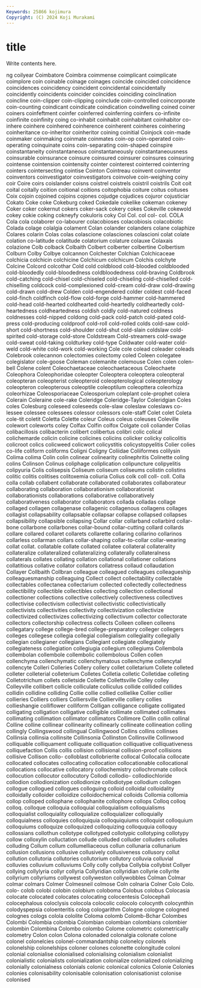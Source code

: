 ```yaml
---
Keywords: 25866 kojimura
Copyright: (C) 2024 Koji Murakami
---
```


# title

Write contents here.



ng coilyear
Coimbatore Coimbra coimmense coimplicant coimplicate coimplore coin coinable coinage coinages
coincide coincided coincidence coincidences coincidency coincident coincidental coincidentally coincidently coincidents
coincider coincides coinciding coinclination coincline coin-clipper coin-clipping coinclude coin-controlled coincorporate
coin-counting coindicant coindicate coindication coindwelling coined coiner coiners coinfeftment coinfer
coinferred coinferring coinfers co-infinite coinfinite coinfinity coing co-inhabit coinhabit coinhabitant
coinhabitor co-inhere coinhere coinhered coinherence coinherent coinheres coinhering coinheritance co-inheritor
coinheritor coining coinitial Coinjock coin-made coinmaker coinmaking coinmate coinmates coin-op
coin-operated coin-operating coinquinate coins coin-separating coin-shaped coinspire coinstantaneity coinstantaneous coinstantaneously
coinstantaneousness coinsurable coinsurance coinsure coinsured coinsurer coinsures coinsuring cointense cointension
cointensity cointer cointerest cointerred cointerring cointers cointersecting cointise Cointon Cointreau
coinvent coinventor coinventors coinvestigator coinvestigators coinvolve coin-weighing coiny coir Coire
coirs coislander coisns coistrel coistrels coistril coistrils Coit coit coital
coitally coition coitional coitions coitophobia coiture coitus coituses Coix cojoin
cojoined cojoins cojones cojudge cojudices cojuror cojusticiar Cokato Coke coke
Cokeburg coked Cokedale cokelike cokeman cokeney Coker coker cokernut cokers
coker-sack cokery cokes Cokeville cokewold cokey cokie coking cokneyfy cokuloris
coky Col Col. col col- col. COLA Cola cola colaborer
co-labourer colacobioses colacobiosis colacobiotic Colada colage colalgia colament Colan colander
colanders colane colaphize Colares colarin Colas colas colascione colasciones colascioni
colat colate colation co-latitude colatitude colatorium colature colauxe Colaxais colazione
Colb colback Colbaith Colbert colberter colbertine Colbertism Colburn Colby Colbye
colcannon Colchester Colchian Colchicaceae colchicia colchicin colchicine Colchicum colchicum Colchis
colchyte Colcine Colcord colcothar Cold cold coldblood cold-blooded coldblooded cold-bloodedly
cold-bloodedness coldbloodedness cold-braving Coldbrook cold-catching cold-chisel cold-chiseled cold-chiseling cold-chiselled cold-chiselling
coldcock cold-complexioned cold-cream cold-draw cold-drawing cold-drawn cold-drew Colden cold-engendered colder
coldest cold-faced cold-finch coldfinch cold-flow cold-forge cold-hammer cold-hammered cold-head cold-hearted
coldhearted cold-heartedly coldheartedly cold-heartedness coldheartedness coldish coldly cold-natured coldness coldnesses
cold-nipped coldong cold-pack cold-patch cold-pated cold-press cold-producing coldproof cold-roll cold-rolled
colds cold-saw cold-short cold-shortness cold-shoulder cold-shut cold-slain coldslaw cold-spirited cold-storage
cold-store Coldstream Cold-streamers cold-swage cold-sweat cold-taking coldturkey cold-type Coldwater cold-water
cold-weld cold-white cold-work cold-working Cole cole colead coleader coleads Colebrook
colecannon colectomies colectomy coled Coleen colegatee colegislator cole-goose Coleman colemanite
colemouse Colen colen colen-bell Colene colent Coleochaetaceae coleochaetaceous Coleochaete Coleophora
Coleophoridae coleopter Coleoptera coleoptera coleopteral coleopteran coleopterist coleopteroid coleopterological coleopterology
coleopteron coleopterous coleoptile coleoptilum coleopttera coleorhiza coleorhizae Coleosporiaceae Coleosporium coleplant
cole-prophet colera Colerain Coleraine cole-rake Coleridge Coleridge-Taylor Coleridgian Coles coles
Colesburg coleseed coleseeds cole-slaw coleslaw coleslaws co-lessee colessee colessees colessor
colessors cole-staff Colet colet Coleta cole-tit coletit Coletta Colette coleur
Coleus coleus coleuses Coleville colewort coleworts coley Colfax Colfin colfox
Colgate coli coliander Colias colibacillosis colibacterin colibert colibertus colibri colic
colical colichemarde colicin colicine colicines colicins colicker colicky colicolitis colicroot
colics colicweed colicwort colicystitis colicystopyelitis Colier colies co-life coliform coliforms
Coligni Coligny Coliidae Coliiformes colilysin Colima colima Colin colin colinear
colinearity colinephritis Colinette coling colins Colinson Colinus coliphage coliplication colipuncture
colipyelitis colipyuria Colis colisepsis Coliseum coliseum coliseums colistin colistins colitic
colitis colitises colitoxemia coliuria Colius colk coll coll- coll. Colla
colla collab collabent collaborate collaborated collaborates collaborateur collaborating collaboration collaborationism
collaborationist collaborationists collaborations collaborative collaboratively collaborativeness collaborator collaborators collada colladas
collage collaged collagen collagenase collagenic collagenous collagens collages collagist collapsability
collapsable collapsar collapse collapsed collapses collapsibility collapsible collapsing Collar collar
collarband collarbird collar-bone collarbone collarbones collar-bound collar-cutting collard collards collare
collared collaret collarets collarette collaring collarino collarinos collarless collarman collars
collar-shaping collar-to-collar collar-wearing collat collat. collatable collate collated collatee collateral
collaterality collateralize collateralized collateralizing collaterally collateralness collaterals collates collating collation
collational collationer collations collatitious collative collator collators collatress collaud collaudation
Collayer Collbaith Collbran colleague colleagued colleagues colleagueship colleaguesmanship colleaguing Collect
collect collectability collectable collectables collectanea collectarium collected collectedly collectedness collectibility
collectible collectibles collecting collection collectional collectioner collections collective collectively collectiveness
collectives collectivise collectivism collectivist collectivistic collectivistically collectivists collectivities collectivity collectivization
collectivize collectivized collectivizes collectivizing collectivum collector collectorate collectors collectorship collectress
collects Colleen colleen colleens collegatary college college-bred college-preparatory colleger collegers
colleges collegese collegia collegial collegialism collegiality collegially collegian collegianer collegians
Collegiant collegiate collegiately collegiateness collegiation collegiugia collegium collegiums Collembola collembolan
collembole collembolic collembolous Collen collen collenchyma collenchymatic collenchymatous collenchyme collencytal
collencyte Colleri Colleries Collery collery collet colletarium Collete colleted colleter
colleterial colleterium Colletes Colletia colletic Colletidae colleting Colletotrichum collets colletside
Collette Collettsville Colley colley Colleyville collibert collicle colliculate colliculus collide
collided collides collidin collidine colliding Collie collie collied collielike Collier
collier collieries Colliers colliers Colliersville Collierville colliery collies collieshangie colliflower
colliform Colligan colligance colligate colligated colligating colligation colligative colligible collimate
collimated collimates collimating collimation collimator collimators Collimore Collin collin collinal
Colline colline collinear collinearity collinearly collineate collineation colling collingly Collingswood
collingual Collingwood Collins collins collinses Collinsia collinsia collinsite Collinsonia Collinston
Collinsville Collinwood colliquable colliquament colliquate colliquation colliquative colliquativeness colliquefaction Collis
collis collision collisional collision-proof collisions collisive Collison collo- colloblast collobrierite
collocal Collocalia collocate collocated collocates collocating collocation collocationable collocational collocations
collocative collocatory collochemistry collochromate collock collocution collocutor collocutory Collodi collodio-
collodiochloride collodion collodionization collodionize collodiotype collodium collogen collogue collogued collogues
colloguing colloid colloidal colloidality colloidally colloider colloidize colloidochemical colloids Collomia
collomia collop colloped collophane collophanite collophore collops Colloq colloq colloq.
colloque colloquia colloquial colloquialism colloquialisms colloquialist colloquiality colloquialize colloquializer colloquially
colloquialness colloquies colloquiquia colloquiquiums colloquist colloquium colloquiums colloquize colloquized colloquizing
colloququia colloquy collossians collothun collotype collotyped collotypic collotyping collotypy collow
colloxylin colluctation collude colluded colluder colluders colludes colluding Collum collum
collumelliaceous collun collunaria collunarium collusion collusions collusive collusively collusiveness collusory
collut collution collutoria collutories collutorium collutory colluvia colluvial colluvies colluvium
colluviums Colly colly collyba Collybia collybist Collyer collying collylyria collyr
collyria Collyridian collyridian collyrie collyrite collyrium collyriums collywest collyweston collywobbles
Colman Colmar colmar colmars Colmer Colmesneil colmose Coln colnaria Colner
Colo Colo. colo- colob colobi colobin colobium coloboma Colobus colobus
Colocasia colocate colocated colocates colocating colocentesis Colocephali colocephalous coloclysis colocola
colocolic colocolo colocynth colocynthin colodyspepsia coloenteritis colog cologarithm Cologne cologne
cologned colognes cologs colola cololite Coloma colomb Colomb-Bchar Colombes Colombi
Colombia colombia Colombian colombian colombians colombier colombin Colombina Colombo colombo
Colome colometric colometrically colometry Colon colon Colona colonaded colonalgia colonate
colone colonel colonelcies colonel-commandantship colonelcy colonels colonelship colonelships coloner colones
colonette colongitude coloni colonial colonialise colonialised colonialising colonialism colonialist colonialistic
colonialists colonialization colonialize colonialized colonializing colonially colonialness colonials colonic colonical
colonics Colonie Colonies colonies colonisability colonisable colonisation colonisationist colonise colonised
